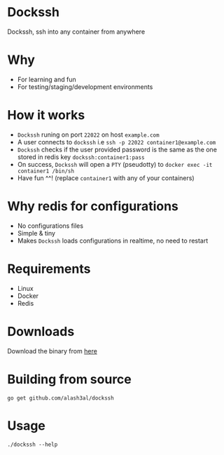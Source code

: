 # Dockssh
Dockssh, ssh into any container from anywhere

# Why
- For learning and fun
- For testing/staging/development environments

# How it works
- `Dockssh` runing on port `22022` on host `example.com`
- A user connects to `dockssh` i.e `ssh -p 22022 container1@example.com`
- `Dockssh` checks if the user provided password is the same as the one stored in redis key `dockssh:container1:pass`
- On success, `Dockssh` will open a `PTY` (pseudotty) to `docker exec -it container1 /bin/sh`
- Have fun ^^! (replace `container1` with any of your containers)

# Why redis for configurations
- No configurations files
- Simple & tiny
- Makes `Dockssh` loads configurations in realtime, no need to restart

# Requirements
- Linux
- Docker
- Redis

# Downloads
Download the binary from [here](#)

# Building from source
`go get github.com/alash3al/dockssh`

# Usage
`./dockssh --help`
